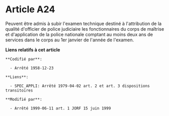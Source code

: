 # Article A24

Peuvent être admis à subir l'examen technique destiné à l'attribution de la qualité d'officier de police judiciaire les
fonctionnaires du corps de maîtrise et d'application de la police nationale comptant au moins deux ans de services dans le
corps au 1er janvier de l'année de l'examen.

**Liens relatifs à cet article**

	**Codifié par**:

	  - Arrêté 1958-12-23

	**Liens**:

	  - SPEC_APPLI: Arrêté 1979-04-02 art. 2 et art. 3 dispositions transitoires

	**Modifié par**:

	  - Arrêté 1999-06-11 art. 1 JORF 15 juin 1999

